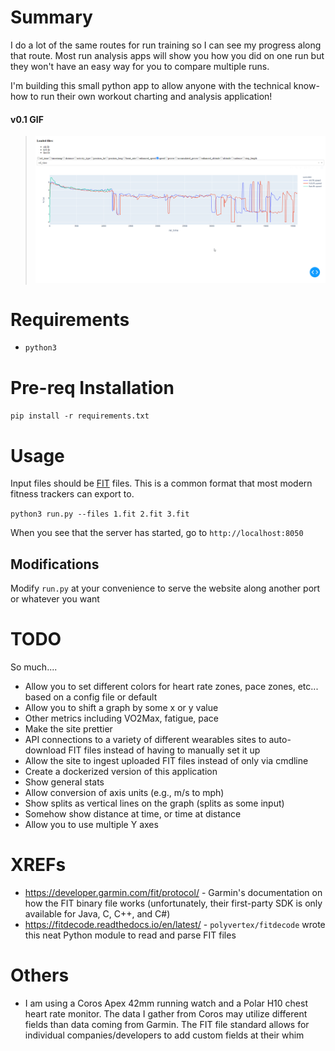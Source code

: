 # Summary

I do a lot of the same routes for run training so I can see my progress along that route. Most run analysis apps will show you how you did on one run but they won't have an easy way for you to compare multiple runs. 

I'm building this small python app to allow anyone with the technical know-how to run their own workout charting and analysis application!

#### v0.1 GIF

> ![v0.1](img/v0.1.gif)

# Requirements

* `python3`

# Pre-req Installation

`pip install -r requirements.txt`

# Usage

Input files should be [FIT](https://developer.garmin.com/fit/protocol/) files. This is a common format that most modern fitness trackers can export to.

`python3 run.py --files 1.fit 2.fit 3.fit`

When you see that the server has started, go to `http://localhost:8050`

## Modifications

Modify `run.py` at your convenience to serve the website along another port or whatever you want


# TODO

So much....

* Allow you to set different colors for heart rate zones, pace zones, etc... based on a config file or default
* Allow you to shift a graph by some x or y value
* Other metrics including VO2Max, fatigue, pace
* Make the site prettier
* API connections to a variety of different wearables sites to auto-download FIT files instead of having to manually set it up
* Allow the site to ingest uploaded FIT files instead of only via cmdline
* Create a dockerized version of this application
* Show general stats
* Allow conversion of axis units (e.g., m/s to mph)
* Show splits as vertical lines on the graph (splits as some input)
* Somehow show distance at time, or time at distance
* Allow you to use multiple Y axes

# XREFs

* https://developer.garmin.com/fit/protocol/ - Garmin's documentation on how the FIT binary file works (unfortunately, their first-party SDK is only available for Java, C, C++, and C#)
* https://fitdecode.readthedocs.io/en/latest/ - `polyvertex/fitdecode` wrote this neat Python module to read and parse FIT files

# Others

* I am using a Coros Apex 42mm running watch and a Polar H10 chest heart rate monitor. The data I gather from Coros may utilize different fields than data coming from Garmin. The FIT file standard allows for individual companies/developers to add custom fields at their whim
